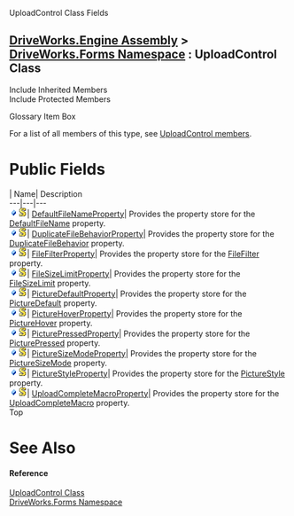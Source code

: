 UploadControl Class Fields   
  
[DriveWorks.Engine Assembly](topic2156.md) > [DriveWorks.Forms Namespace](topic7266.md) : UploadControl Class  
---  
  
Include Inherited Members    
Include Protected Members    


Glossary Item Box

For a list of all members of this type, see [UploadControl members](topic9324.md).

# Public Fields

| Name| Description  
---|---|---  
![Public Field](dotnetimages/publicField.gif)![static \(Shared in Visual Basic\)](dotnetimages/static.gif)| [DefaultFileNameProperty](topic9346.md)| Provides the property store for the [DefaultFileName](topic9333.md) property.   
![Public Field](dotnetimages/publicField.gif)![static \(Shared in Visual Basic\)](dotnetimages/static.gif)| [DuplicateFileBehaviorProperty](topic9347.md)| Provides the property store for the [DuplicateFileBehavior](topic9334.md) property.   
![Public Field](dotnetimages/publicField.gif)![static \(Shared in Visual Basic\)](dotnetimages/static.gif)| [FileFilterProperty](topic9348.md)| Provides the property store for the [FileFilter](topic9335.md) property.   
![Public Field](dotnetimages/publicField.gif)![static \(Shared in Visual Basic\)](dotnetimages/static.gif)| [FileSizeLimitProperty](topic9349.md)| Provides the property store for the [FileSizeLimit](topic9336.md) property.   
![Public Field](dotnetimages/publicField.gif)![static \(Shared in Visual Basic\)](dotnetimages/static.gif)| [PictureDefaultProperty](topic9350.md)| Provides the property store for the [PictureDefault](topic9339.md) property.   
![Public Field](dotnetimages/publicField.gif)![static \(Shared in Visual Basic\)](dotnetimages/static.gif)| [PictureHoverProperty](topic9351.md)| Provides the property store for the [PictureHover](topic9340.md) property.   
![Public Field](dotnetimages/publicField.gif)![static \(Shared in Visual Basic\)](dotnetimages/static.gif)| [PicturePressedProperty](topic9352.md)| Provides the property store for the [PicturePressed](topic9341.md) property.   
![Public Field](dotnetimages/publicField.gif)![static \(Shared in Visual Basic\)](dotnetimages/static.gif)| [PictureSizeModeProperty](topic9353.md)| Provides the property store for the [PictureSizeMode](topic9342.md) property.   
![Public Field](dotnetimages/publicField.gif)![static \(Shared in Visual Basic\)](dotnetimages/static.gif)| [PictureStyleProperty](topic9354.md)| Provides the property store for the [PictureStyle](topic9343.md) property.   
![Public Field](dotnetimages/publicField.gif)![static \(Shared in Visual Basic\)](dotnetimages/static.gif)| [UploadCompleteMacroProperty](topic9355.md)| Provides the property store for the [UploadCompleteMacro](topic9345.md) property.   
Top

# See Also

#### Reference

[UploadControl Class](topic9323.md)   
[DriveWorks.Forms Namespace](topic7266.md)


